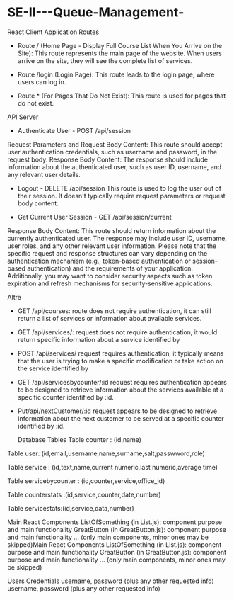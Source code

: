 # SE-II---Queue-Management-


 React Client Application Routes 

* Route / (Home Page - Display Full Course List When You Arrive on the Site): 
This route represents the main page of the website. When users arrive on the site, they will see the complete list of services.

* Route /login (Login Page): This route leads to the login page, where users can log in.

* Route * (For Pages That Do Not Exist): This route is used for pages that do not exist.

 API Server 
  
* Authenticate User - POST /api/session

Request Parameters and Request Body Content:
This route should accept user authentication credentials, such as username and password, in the request body.
Response Body Content:
The response should include information about the authenticated user, such as user ID, username, and any relevant user details.

* Logout - DELETE /api/session
This route is used to log the user out of their session.
It doesn't typically require request parameters or request body content.

* Get Current User Session - GET /api/session/current

Response Body Content:
This route should return information about the currently authenticated user. The response may include user ID, username, user roles, and any other relevant user information.
Please note that the specific request and response structures can vary depending on the authentication mechanism (e.g., token-based authentication or session-based authentication) and the requirements of your application. Additionally, you may want to consider security aspects such as token expiration and refresh mechanisms for security-sensitive applications.


Altre 
* GET /api/courses: route does not require authentication, it can still return a list of services or information about available services.

* GET /api/services/<id>: request does not require authentication, it would return specific information about a service identified by <id>

* POST /api/services/<id> request requires authentication, it typically means that the user is trying to make a specific modification or take action on the service identified by <id>

* GET /api/servicesbycounter/:id  request requires authentication appears to be designed to retrieve information about the services available at a specific counter identified by :id. 

* Put/api/nextCustomer/:id  request appears to be designed to retrieve information about the next customer to be served at a specific counter identified by :id.


  Database Tables 
Table counter : (id,name)

Table user: (id,email,username,name,surname,salt,passwword,role)

Table service : (id,text,name,current numeric,last numeric,average time)

Table servicebycounter : (id,counter,service,office_id)

Table counterstats :(id,service,counter,date,number)

Table servicestats:(id,service,data,number)


  Main React Components
ListOfSomething (in List.js): component purpose and main functionality
GreatButton (in GreatButton.js): component purpose and main functionality
...
(only main components, minor ones may be skipped)Main React Components
ListOfSomething (in List.js): component purpose and main functionality
GreatButton (in GreatButton.js): component purpose and main functionality
...
(only main components, minor ones may be skipped)


Users Credentials
username, password (plus any other requested info)
username, password (plus any other requested info)
